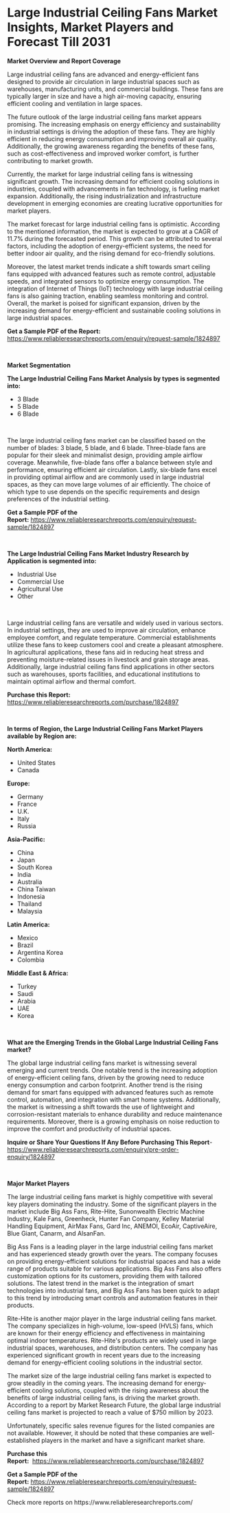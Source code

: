 <p><h1>Large Industrial Ceiling Fans Market Insights, Market Players and Forecast Till 2031</h1></p><p><strong>Market Overview and Report Coverage</strong></p>
<p><p>Large industrial ceiling fans are advanced and energy-efficient fans designed to provide air circulation in large industrial spaces such as warehouses, manufacturing units, and commercial buildings. These fans are typically larger in size and have a high air-moving capacity, ensuring efficient cooling and ventilation in large spaces. </p><p>The future outlook of the large industrial ceiling fans market appears promising. The increasing emphasis on energy efficiency and sustainability in industrial settings is driving the adoption of these fans. They are highly efficient in reducing energy consumption and improving overall air quality. Additionally, the growing awareness regarding the benefits of these fans, such as cost-effectiveness and improved worker comfort, is further contributing to market growth.</p><p>Currently, the market for large industrial ceiling fans is witnessing significant growth. The increasing demand for efficient cooling solutions in industries, coupled with advancements in fan technology, is fueling market expansion. Additionally, the rising industrialization and infrastructure development in emerging economies are creating lucrative opportunities for market players.</p><p>The market forecast for large industrial ceiling fans is optimistic. According to the mentioned information, the market is expected to grow at a CAGR of 11.7% during the forecasted period. This growth can be attributed to several factors, including the adoption of energy-efficient systems, the need for better indoor air quality, and the rising demand for eco-friendly solutions.</p><p>Moreover, the latest market trends indicate a shift towards smart ceiling fans equipped with advanced features such as remote control, adjustable speeds, and integrated sensors to optimize energy consumption. The integration of Internet of Things (IoT) technology with large industrial ceiling fans is also gaining traction, enabling seamless monitoring and control. Overall, the market is poised for significant expansion, driven by the increasing demand for energy-efficient and sustainable cooling solutions in large industrial spaces.</p></p>
<p><strong>Get a Sample PDF of the Report:</strong> <a href="https://www.reliableresearchreports.com/enquiry/request-sample/1824897">https://www.reliableresearchreports.com/enquiry/request-sample/1824897</a></p>
<p>&nbsp;</p>
<p><strong>Market Segmentation</strong></p>
<p><strong>The Large Industrial Ceiling Fans Market Analysis by types is segmented into:</strong></p>
<p><ul><li>3 Blade</li><li>5 Blade</li><li>6 Blade</li></ul></p>
<p>&nbsp;</p>
<p><p>The large industrial ceiling fans market can be classified based on the number of blades: 3 blade, 5 blade, and 6 blade. Three-blade fans are popular for their sleek and minimalist design, providing ample airflow coverage. Meanwhile, five-blade fans offer a balance between style and performance, ensuring efficient air circulation. Lastly, six-blade fans excel in providing optimal airflow and are commonly used in large industrial spaces, as they can move large volumes of air efficiently. The choice of which type to use depends on the specific requirements and design preferences of the industrial setting.</p></p>
<p><strong>Get a Sample PDF of the Report:</strong>&nbsp;<a href="https://www.reliableresearchreports.com/enquiry/request-sample/1824897">https://www.reliableresearchreports.com/enquiry/request-sample/1824897</a></p>
<p>&nbsp;</p>
<p><strong>The Large Industrial Ceiling Fans Market Industry Research by Application is segmented into:</strong></p>
<p><ul><li>Industrial Use</li><li>Commercial Use</li><li>Agricultural Use</li><li>Other</li></ul></p>
<p>&nbsp;</p>
<p><p>Large industrial ceiling fans are versatile and widely used in various sectors. In industrial settings, they are used to improve air circulation, enhance employee comfort, and regulate temperature. Commercial establishments utilize these fans to keep customers cool and create a pleasant atmosphere. In agricultural applications, these fans aid in reducing heat stress and preventing moisture-related issues in livestock and grain storage areas. Additionally, large industrial ceiling fans find applications in other sectors such as warehouses, sports facilities, and educational institutions to maintain optimal airflow and thermal comfort.</p></p>
<p><strong>Purchase this Report:</strong>&nbsp; <a href="https://www.reliableresearchreports.com/purchase/1824897">https://www.reliableresearchreports.com/purchase/1824897</a></p>
<p>&nbsp;</p>
<p><strong>In terms of Region, the Large Industrial Ceiling Fans Market Players available by Region are:</strong></p>
<p>
    <p> <strong> North America: </strong>
        <ul>
            <li>United States</li>
            <li>Canada</li>
        </ul>
        </p> 
    <p> <strong> Europe: </strong>
        <ul>
            <li>Germany</li>
            <li>France</li>
            <li>U.K.</li>
            <li>Italy</li>
            <li>Russia</li>
        </ul>
        </p> 
    <p> <strong> Asia-Pacific: </strong>
        <ul>
            <li>China</li>
            <li>Japan</li>
            <li>South Korea</li>
            <li>India</li>
            <li>Australia</li>
            <li>China Taiwan</li>
            <li>Indonesia</li>
            <li>Thailand</li>
            <li>Malaysia</li>
        </ul>
        </p> 
    <p> <strong> Latin America: </strong>
        <ul>
            <li>Mexico</li>
            <li>Brazil</li>
            <li>Argentina Korea</li>
            <li>Colombia</li>
        </ul>
        </p> 
    <p> <strong> Middle East & Africa: </strong>
        <ul>
            <li>Turkey</li>
            <li>Saudi</li>
            <li>Arabia</li>
            <li>UAE</li>
            <li>Korea</li>
        </ul>
    </p>
    </p>
<p>&nbsp;</p>
<p><strong>What are the Emerging Trends in the Global Large Industrial Ceiling Fans market?</strong></p>
<p><p>The global large industrial ceiling fans market is witnessing several emerging and current trends. One notable trend is the increasing adoption of energy-efficient ceiling fans, driven by the growing need to reduce energy consumption and carbon footprint. Another trend is the rising demand for smart fans equipped with advanced features such as remote control, automation, and integration with smart home systems. Additionally, the market is witnessing a shift towards the use of lightweight and corrosion-resistant materials to enhance durability and reduce maintenance requirements. Moreover, there is a growing emphasis on noise reduction to improve the comfort and productivity of industrial spaces.</p></p>
<p><strong>Inquire or Share Your Questions If Any Before Purchasing This Report</strong>- <a href="https://www.reliableresearchreports.com/enquiry/pre-order-enquiry/1824897">https://www.reliableresearchreports.com/enquiry/pre-order-enquiry/1824897</a></p>
<p>&nbsp;</p>
<p><strong>Major Market Players</strong></p>
<p><p>The large industrial ceiling fans market is highly competitive with several key players dominating the industry. Some of the significant players in the market include Big Ass Fans, Rite-Hite, Sunonwealth Electric Machine Industry, Kale Fans, Greenheck, Hunter Fan Company, Kelley Material Handling Equipment, AirMax Fans, Gard Inc, ANEMOI, EcoAir, CaptiveAire, Blue Giant, Canarm, and AlsanFan.</p><p>Big Ass Fans is a leading player in the large industrial ceiling fans market and has experienced steady growth over the years. The company focuses on providing energy-efficient solutions for industrial spaces and has a wide range of products suitable for various applications. Big Ass Fans also offers customization options for its customers, providing them with tailored solutions. The latest trend in the market is the integration of smart technologies into industrial fans, and Big Ass Fans has been quick to adapt to this trend by introducing smart controls and automation features in their products.</p><p>Rite-Hite is another major player in the large industrial ceiling fans market. The company specializes in high-volume, low-speed (HVLS) fans, which are known for their energy efficiency and effectiveness in maintaining optimal indoor temperatures. Rite-Hite's products are widely used in large industrial spaces, warehouses, and distribution centers. The company has experienced significant growth in recent years due to the increasing demand for energy-efficient cooling solutions in the industrial sector.</p><p>The market size of the large industrial ceiling fans market is expected to grow steadily in the coming years. The increasing demand for energy-efficient cooling solutions, coupled with the rising awareness about the benefits of large industrial ceiling fans, is driving the market growth. According to a report by Market Research Future, the global large industrial ceiling fans market is projected to reach a value of $750 million by 2023.</p><p>Unfortunately, specific sales revenue figures for the listed companies are not available. However, it should be noted that these companies are well-established players in the market and have a significant market share.</p></p>
<p><strong>Purchase this Report:</strong>&nbsp;&nbsp;<a href="https://www.reliableresearchreports.com/purchase/1824897">https://www.reliableresearchreports.com/purchase/1824897</a></p>
<p></p>
<p><strong>Get a Sample PDF of the Report:</strong>&nbsp;<a href="https://www.reliableresearchreports.com/enquiry/request-sample/1824897">https://www.reliableresearchreports.com/enquiry/request-sample/1824897</a></p>
<p>Check more reports on https://www.reliableresearchreports.com/</p>
